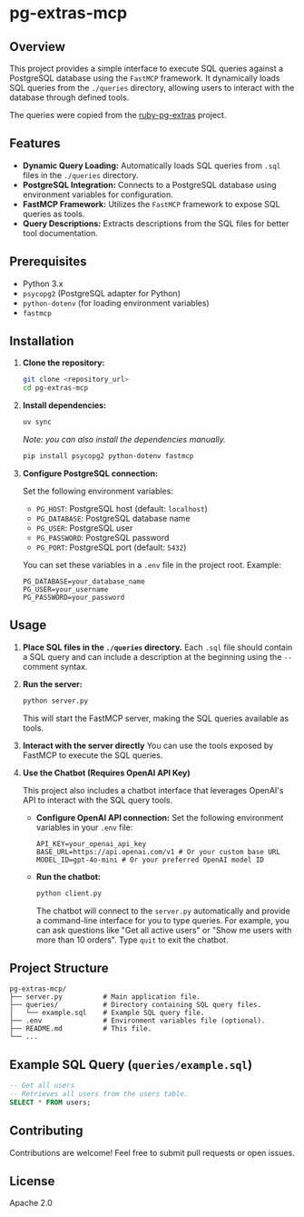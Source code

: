 # pg-extras-mcp

## Overview

This project provides a simple interface to execute SQL queries against a PostgreSQL database using the `FastMCP` framework. It dynamically loads SQL queries from the `./queries` directory, allowing users to interact with the database through defined tools.

The queries were copied from the [ruby-pg-extras](https://github.com/pawurb/ruby-pg-extras) project.

## Features

*   **Dynamic Query Loading:** Automatically loads SQL queries from `.sql` files in the `./queries` directory.
*   **PostgreSQL Integration:** Connects to a PostgreSQL database using environment variables for configuration.
*   **FastMCP Framework:** Utilizes the `FastMCP` framework to expose SQL queries as tools.
*   **Query Descriptions:** Extracts descriptions from the SQL files for better tool documentation.

## Prerequisites

*   Python 3.x
*   `psycopg2` (PostgreSQL adapter for Python)
*   `python-dotenv` (for loading environment variables)
*   `fastmcp`

## Installation

1.  **Clone the repository:**

    ```bash
    git clone <repository_url>
    cd pg-extras-mcp
    ```

2.  **Install dependencies:**

    ```bash
    uv sync
    ```
    *Note: you can also install the dependencies manually.*
    ```bash
    pip install psycopg2 python-dotenv fastmcp
    ```

3.  **Configure PostgreSQL connection:**

    Set the following environment variables:

    *   `PG_HOST`: PostgreSQL host (default: `localhost`)
    *   `PG_DATABASE`: PostgreSQL database name
    *   `PG_USER`: PostgreSQL user
    *   `PG_PASSWORD`: PostgreSQL password
    *   `PG_PORT`: PostgreSQL port (default: `5432`)

    You can set these variables in a `.env` file in the project root.  Example:

    ```
    PG_DATABASE=your_database_name
    PG_USER=your_username
    PG_PASSWORD=your_password
    ```

## Usage

1.  **Place SQL files in the `./queries` directory.** Each `.sql` file should contain a SQL query and can include a description at the beginning using the `--` comment syntax.
2.  **Run the server:**

    ```bash
    python server.py
    ```

    This will start the FastMCP server, making the SQL queries available as tools.

3.  **Interact with the server directly**
    You can use the tools exposed by FastMCP to execute the SQL queries.

4.  **Use the Chatbot (Requires OpenAI API Key)**

    This project also includes a chatbot interface that leverages OpenAI's API to interact with the SQL query tools.

    *   **Configure OpenAI API connection:**
        Set the following environment variables in your `.env` file:

        ```
        API_KEY=your_openai_api_key
        BASE_URL=https://api.openai.com/v1 # Or your custom base URL
        MODEL_ID=gpt-4o-mini # Or your preferred OpenAI model ID
        ```

    *   **Run the chatbot:**

        ```bash
        python client.py
        ```

        The chatbot will connect to the `server.py` automatically and provide a command-line interface for you to type queries. For example, you can ask questions like "Get all active users" or "Show me users with more than 10 orders". Type `quit` to exit the chatbot.

## Project Structure

```
pg-extras-mcp/
├── server.py          # Main application file.
├── queries/           # Directory containing SQL query files.
│   └── example.sql    # Example SQL query file.
├── .env               # Environment variables file (optional).
├── README.md          # This file.
└── ...
```

## Example SQL Query (`queries/example.sql`)

```sql
-- Get all users
-- Retrieves all users from the users table.
SELECT * FROM users;
```

## Contributing

Contributions are welcome!  Feel free to submit pull requests or open issues.

## License

Apache 2.0
